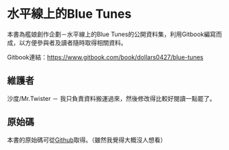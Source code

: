 水平線上的Blue Tunes
=======

本書為艦娘創作企劃－水平線上的Blue Tunes的公開資料集，利用Gitbook編寫而成，以方便參與者及讀者隨時取得相關資料。

Gitbook連結：https://www.gitbook.com/book/dollars0427/blue-tunes


維護者
---
沙度/Mr.Twister － 我只負責資料搬運過來，然後修改得比較好閱讀一點罷了。

原始碼
---
本書的原始碼可從[Github](https://github.com/dollars0427/Blue-Tunes)取得。（雖然我覺得大概沒人想看）





